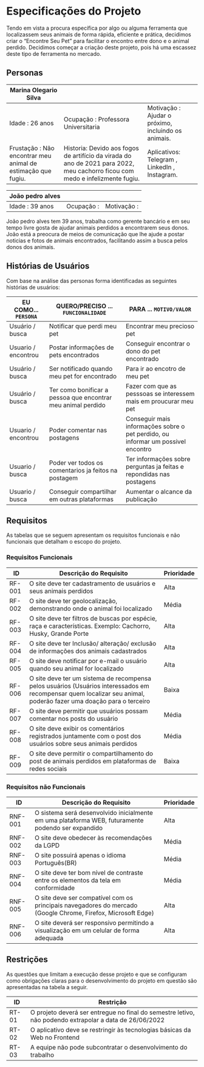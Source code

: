 # Especificações do Projeto

Tendo em vista a procura específica por algo ou alguma ferramenta que localizassem seus animais de forma rápida, eficiente e prática, decidimos criar o “Encontre Seu Pet” para facilitar o encontro entre dono e o animal perdido. 
Decidimos começar a criação deste projeto, pois há uma escassez deste tipo de ferramenta no mercado. 

## Personas



|Marina Olegario Silva|              |                      |
|---------------------|--------------|-----------------------|
|Idade : 26 anos      |Ocupação : Professora Universitaria |Motivação : Ajudar o próximo, incluindo os animais.   |
|Frustação : Não encontrar meu animal de estimação que fugiu.| Historia: Devido aos fogos de artifício da virada do ano de 2021 para 2022, meu cachorro ficou com medo e infelizmente fugiu. | Aplicativos: Telegram , LinkedIn ,	Instagram.|

|João pedro alves     |              |                       | 
|---------------------|--------------|-----------------------|
|Idade : 39 anos      |Ocupação :    |Motivação :            |

João pedro alves tem 39 anos, trabalha como gerente bancário e em seu tempo livre gosta de ajudar animais perdidos a encontrarem seus donos. João está a preocura de meios de comunicação que lhe ajude a postar noticias e fotos de animais encontrados, facilitando assim a busca pelos donos dos animais. 


## Histórias de Usuários

Com base na análise das personas forma identificadas as seguintes histórias de usuários:

|EU COMO... `PERSONA`  | QUERO/PRECISO ... `FUNCIONALIDADE`     |PARA ... `MOTIVO/VALOR`                       |
|----------------------|----------------------------------------|----------------------------------------------|
|Usuário / busca       | Notificar que perdi meu pet            | Encontrar meu precioso pet                   |
|Usuario / encontrou   | Postar informações de pets encontrados | Conseguir encontrar o dono do pet encontrado |
|Usuário / busca       | Ser notificado quando meu pet for encontrado  | Para ir ao encotro de meu pet                                             |
|Usuário / busca       | Ter como bonificar a pessoa que encontrar meu animal perdido  | Fazer com que as pesssoas se interessem mais em proucurar meu pet |
|Usuario / encontrou   | Poder comentar nas postagens           | Conseguir mais informações sobre o pet perdido, ou informar um possivel encontro |   
|Usuario / busca       | Poder ver todos os comentarios ja feitos na postagem | Ter informações sobre perguntas ja feitas e repondidas nas postagens |
|Usuario / busca       | Conseguir compartilhar em outras plataformas | Aumentar o alcance da publicação |
## Requisitos

As tabelas que se seguem apresentam os requisitos funcionais e não funcionais que detalham o escopo do projeto.

### Requisitos Funcionais

|ID      | Descrição do Requisito  | Prioridade |
|--------|-----------------------------------------|----|
|RF-001 | O site deve ter cadastramento de usuários e seus animais perdidos | Alta | 
|RF-002 | O site deve ter geolocalização, demonstrando onde o animal foi localizado   | Média |
|RF-003 | O site deve ter filtros de buscas por espécie, raça e características. Exemplo: Cachorro, Husky, Grande Porte |Alta|
|RF-004 | O site deve ter Inclusão/ alteração/ exclusão de informações dos animais cadastrados   |Alta |
|RF-005 | O site deve notificar por e-mail o usuário quando seu animal for localizado  | Alta |
|RF-006 | O site deve ter um sistema de recompensa pelos usuários (Usuários interessados em recompensar quem localizar seu animal, poderão fazer uma doação para o terceiro |Baixa  |
|RF-007 | O site deve permitir que usuários possam comentar nos posts do usuário | Média |
|RF-008 |O site deve exibir os comentários registrados juntamente com o post dos usuários sobre seus animais perdidos| Média |
|RF-009 |O site deve permitir o compartilhamento do post de animais perdidos em plataformas de redes sociais |Baixa |

### Requisitos não Funcionais

|ID     | Descrição do Requisito  |Prioridade |
|-------|-------------------------|----|
|RNF-001|O sistema será desenvolvido inicialmente em uma plataforma WEB, futuramente podendo ser expandido | Alta | 
|RNF-002|O site deve obedecer às recomendações da LGPD | Média | 
|RNF-003|O site possuirá apenas o idioma Português(BR) | Média |
|RNF-004|O site deve ter bom nível de contraste entre os elementos da tela em conformidade| Média |
|RNF-005|O site deve ser compatível com os principais navegadores do mercado (Google Chrome, Firefox, Microsoft Edge)| Alta |
|RNF-006|O site deverá ser responsivo permitindo a visualização em um celular de forma adequada | Alta |

## Restrições

As questões que limitam a execução desse projeto e que se configuram como obrigações claras para o desenvolvimento do projeto em questão são apresentadas na tabela a seguir. 


|ID| Restrição                                             |
|--|-------------------------------------------------------|
|RT-01|O projeto deverá ser entregue no final do semestre letivo, não podendo extrapolar a data de 26/06/2022 |
|RT-02|O aplicativo deve se restringir às tecnologias básicas da Web no Frontend | 
|RT-03|A equipe não pode subcontratar o desenvolvimento do trabalho | 

